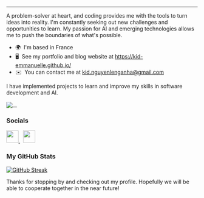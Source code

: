 ---------------------------------

A problem-solver at heart, and coding provides me with the tools to turn ideas into reality. I'm constantly seeking out new challenges and opportunities to learn. My passion for AI and emerging technologies allows me to push the boundaries of what's possible.

* 🌍  I'm based in France
* 🖥️  See my portfolio and blog website at https://kid-emmanuelle.github.io/
* ✉️  You can contact me at [kid.nguyenlenganha@gmail.com](mailto:kid.nguyenlenganha@gmail.com)

I have implemented projects to learn and improve my skills in software development and AI.

<a href="https://github.com/kid-emmanuelle/notion-empty-trash/">
  <!-- Change the `github-readme-stats.anuraghazra1.vercel.app` to `github-readme-stats.vercel.app`  -->
  
  <img align="center" src="https://github-readme-stats.anuraghazra1.vercel.app/api/pin/?username=kid-emmanuelle&repo=vintage-travel-portfolio&theme=highcontrast" />
  &nbsp;&nbsp;
</a>

### Socials

<p align="left">
  <a
    href="https://www.github.com/kid-emmanuelle"
    target="_blank"
    rel="noreferrer"
  >
    <picture>
      <source
        media="(prefers-color-scheme: dark)"
        srcset="https://raw.githubusercontent.com/danielcranney/readme-generator/main/public/icons/socials/github-dark.svg"
      />
      <source
        media="(prefers-color-scheme: light)"
        srcset="https://raw.githubusercontent.com/danielcranney/readme-generator/main/public/icons/socials/github.svg"
      />
      <img
        src="https://raw.githubusercontent.com/danielcranney/readme-generator/main/public/icons/socials/github.svg"
        width="32"
        height="32"
      />
    </picture>
  </a>
  &nbsp;
  <a
    href="https://www.linkedin.com/in/kid-emmanuelle/"
    target="_blank"
    rel="noreferrer"
  >
    <picture>
      <source
        media="(prefers-color-scheme: dark)"
        srcset="https://raw.githubusercontent.com/danielcranney/readme-generator/main/public/icons/socials/linkedin-dark.svg"
      />
      <source
        media="(prefers-color-scheme: light)"
        srcset="https://raw.githubusercontent.com/danielcranney/readme-generator/main/public/icons/socials/linkedin.svg"
      />
      <img
        src="https://raw.githubusercontent.com/danielcranney/readme-generator/main/public/icons/socials/linkedin.svg"
        width="32"
        height="32"
      />
    </picture>
  </a>
</p>

### My GitHub Stats

[![GitHub Streak](https://streak-stats.demolab.com?user=kid-emmanuelle&theme=highcontrast)](https://git.io/streak-stats)

Thanks for stopping by and checking out my profile. Hopefully we will be able to cooperate together in the near future!
